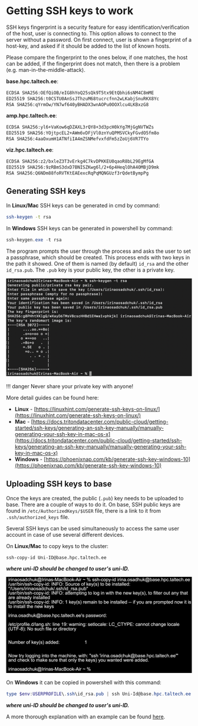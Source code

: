 # Getting SSH keys to work

SSH keys fingerprint is a security feature for easy identification/verification of the host, user is connecting to. This option allows to connect to the server without a password. On first connect, user is shown a fingerprint of a host-key, and asked if it should be added to the list of known hosts.

Please compare the fingerprint to the ones below, if one matches, the host can be added, if the fingerprint does not match, then there is a problem (e.g. man-in-the-middle-attack).

**base.hpc.taltech.ee**:

```
ECDSA SHA256:OEfQiOB/eIG8hYoQ25sQk9T5tx9EtQbhi6sNM4C8mME
ED25519 SHA256:t0CSTU0AnSsJThzuM68tucrcfnn2wLKabjSnuRKX8Yc
RSA SHA256:qYrmOw/YN7wf640yBHADX3wnAOPu0OOXlcu4LKBxzG8
```

**amp.hpc.taltech.ee**:

```
ECDSA SHA256:yl6+VaKow6qDZAXL3rQY8+3d3pcH0kYg7MjGgNVTWZs
ED25519 SHA256:YOjtpcEL2+AWm6vDFjVl0znYuQPMSVCkyFGvdO5fm8o
RSA SHA256:4aaOxumH1ATNfiIA4mZSNMefvxfdFm5zZoUj6VR7TYo
```

**viz.hpc.taltech.ee**:

```
ECDSA SHA256:z2/bxleZ3T3vErkg4C7kvDPKKEU0qaoR8bL29EgMfGA
ED25519 SHA256:9zRBmS3dxD7BNISZKwg6l/2+6p4HeqlOhA4OMBjD9mk
RSA SHA256:Q6NDm88foRVTKtEAEexcRqPqMQNGUzf3rQdetBympPg
```

## Generating  SSH keys

In **Linux/Mac** SSH keys can be generated in cmd by command:

```bash
ssh-keygen -t rsa
```

In **Windows** SSH keys can be generated in powershell by command:

```powershell
ssh-keygen.exe -t rsa
```

The program prompts the user through the process and asks the user to set a passphrase, which should be created. This process ends with two keys in the path it showed. One of them is named (by default) `id_rsa` and the other `id_rsa.pub`. The `.pub` key is your public key, the other is a private key.

![ssh-keygen](/pictures/ssh-key_1.png)

!!! danger
    Never share your private key with anyone!

More detail guides can be found here:

- **Linux** - [https://linuxhint.com/generate-ssh-keys-on-linux/](https://linuxhint.com/generate-ssh-keys-on-linux/)
- **Mac** - [https://docs.tritondatacenter.com/public-cloud/getting-started/ssh-keys/generating-an-ssh-key-manually/manually-generating-your-ssh-key-in-mac-os-x](https://docs.tritondatacenter.com/public-cloud/getting-started/ssh-keys/generating-an-ssh-key-manually/manually-generating-your-ssh-key-in-mac-os-x)
- **Windows** - [https://phoenixnap.com/kb/generate-ssh-key-windows-10](https://phoenixnap.com/kb/generate-ssh-key-windows-10)

## Uploading SSH keys to base

Once the keys are created, the public (`.pub`) key needs to be uploaded to base. There are a couple of ways to do it. On base, SSH public keys are found in `/etc/AuthorizedKeys/$USER` file, there is a link to it from `.ssh/authorized_keys` file.

Several SSH keys can be used simultaneously to access the same user account in case of use several different devices.

On **Linux/Mac** to copy keys to the cluster:

```bash
ssh-copy-id Uni-ID@base.hpc.taltech.ee
```

_**where uni-ID should be changed to user's uni-ID.**_

![ssh-keygen](/pictures/ssh-key_3.png)

On **Windows** it can be copied in powershell with this command:

```powershell
type $env:USERPROFILE\.ssh\id_rsa.pub | ssh Uni-Id@base.hpc.taltech.ee "cat >> .ssh/authorized_keys"
```

_**where uni-ID should be changed to user's uni-ID.**_

A more thorough explanation with an example can be found [here](https://www.chrisjhart.com/Windows-10-ssh-copy-id/).
